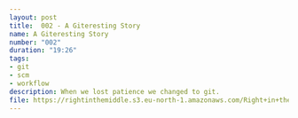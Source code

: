 ```yaml
---
layout: post
title:  002 - A Giteresting Story
name: A Giteresting Story
number: "002"
duration: "19:26"
tags:
- git
- scm
- workflow
description: When we lost patience we changed to git.
file: https://rightinthemiddle.s3.eu-north-1.amazonaws.com/Right+in+the+Middle+-+002+-+A+Giteresting+Story.mp3
---
```

